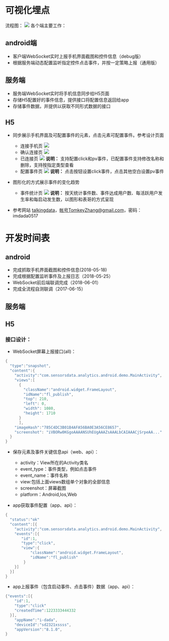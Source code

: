 # 可视化埋点
流程图：
![](https://github.com/TomkeyZhang/test1/raw/master/%E5%8F%AF%E8%A7%86%E5%8C%96%E5%9F%8B%E7%82%B9.png)
各个端主要工作：

## android端
* 客户端WebSocket实时上报手机界面截图和控件信息（debug版）
* 根据服务端动态配置监听指定控件点击事件，并按一定策略上报（通用版）

## 服务端
* 服务端WebSocket实时将手机信息同步给H5页面
* 存储H5配置好的事件信息，提供接口将配置信息返回给app
* 存储事件数据，并提供以获取不同形式数据的接口

## H5
* 同步展示手机界面及可配置事件的元素，点击元素可配置事件。参考设计页面
  + 连接手机页
  ![](https://github.com/TomkeyZhang/test1/raw/master/vi1_ready2connect.png)
  + 确认连接页
  ![](https://github.com/TomkeyZhang/test1/raw/master/vi2_connect_accept.png)
  + 已连接页
  ![](https://github.com/TomkeyZhang/test1/raw/master/vi3_connected.png)
  **说明：** 支持配置click和pv事件，已配置事件支持修改名称和删除，支持按指定类型查看
  + 配置事件页
  ![](https://github.com/TomkeyZhang/test1/raw/master/vi4_config_event.png)
  **说明：** 点击按钮设置click事件，点击其他空白设置pv事件
  
* 图形化的方式展示事件的变化趋势
  + 事件统计页
  ![](https://github.com/TomkeyZhang/test1/raw/master/vi_statistic.png)
  **说明：** 按天统计事件数、事件达成用户数、每活跃用户发生率和每启动发生数，以图形和表哥的方式呈现

* 参考网站 [talkingdata](https://www.talkingdata.com/spa/app-analytics/#/productCenter)，帐号TomkeyZhang@gmail.com，密码：imdada0517


# 开发时间表
## android
* 完成抓取手机界面截图和控件信息(2018-05-18)
* 完成根据配置监听事件及上报日志（2018-05-25）
* WebSocket前后端联调完成（2018-06-01）
* 完成全流程自测联调（2017-06-15）

## 服务端

## H5


### 接口设计：
* WebSocket屏幕上报接口(all)：

```java
{
  "type":"snapshot",
  "content":{
    "activity":"com.sensorsdata.analytics.android.demo.MainActivity",
    "views":[
      {
        "className":"android.widget.FrameLayout",
        "idName":"fl_publish",
        "top": 210, 
        "left": 0, 
        "width": 1080, 
        "height": 1710
      }
      ],
    "imageHash":"785C4DC3B01B4AFA56BA0E3A56CE8657",
    "screenshot": "iVBORw0KGgoAAAANSUhEUgAAAZsAAALbCAIAAACjSrpeAA..."
  }
}
```

* 保存元素及事件关键信息api（web、api）：
	+ activity：View所在的Activity类名
	+ event_type：事件类型，例如点击事件
	+ event_name：事件名称
	+ view:包括上面views数组单个对象的全部信息
	+ screenshot：屏幕截图
	+ platform：Android,Ios,Web
 
* app获取事件配置（app、api）：
 
```java
{
  "status":"ok"
  "content":[{
    "activity":"com.sensorsdata.analytics.android.demo.MainActivity",
    "events":[{
       "id":1,
       "type":"click",
       "view":{
           "className":"android.widget.FrameLayout",
           "idName":"fl_publish"
        }
    }]
  }]
}
```

* app上报事件（包含启动事件、点击事件）数据（app、api）：
 
```java
{"events":[{
    "id":1,
    "type":"click"
    "createdTime":1223333444332
  }],
	"appName":"i-dada",
	"deviceId":"sd2321xssss",
	"appVersion":"8.1.0",
}
```



